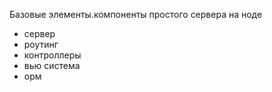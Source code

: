 Базовые элементы.компоненты простого сервера на ноде

- сервер
- роутинг
- контроллеры
- вью система 
- орм

